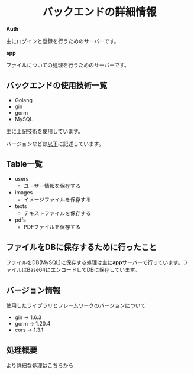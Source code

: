 <h1 align='center'>バックエンドの詳細情報</h1>

**Auth**

主にログインと登録を行うためのサーバーです。

**app**

ファイルについての処理を行うためのサーバーです。

## バックエンドの使用技術一覧

- Golang
- gin
- gorm
- MySQL

主に上記技術を使用しています。

バージョンなどは[以下](##バージョン情報)に記述しています。

## Table一覧
- users
    - ユーザー情報を保存する
- images
    - イメージファイルを保存する
- texts
    - テキストファイルを保存する
- pdfs
    - PDFファイルを保存する

## ファイルをDBに保存するために行ったこと

ファイルをDB(MySQL)に保存する処理は主に**app**サーバーで行っています。ファイルはBase64にエンコードしてDBに保存しています。

## バージョン情報
使用したライブラリとフレームワークのバージョンについて

- gin -> 1.6.3
- gorm -> 1.20.4
- cors -> 1.3.1

## 処理概要

より詳細な処理は[こちら]()から